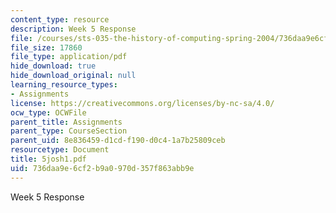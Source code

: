 ```yaml
---
content_type: resource
description: Week 5 Response
file: /courses/sts-035-the-history-of-computing-spring-2004/736daa9e6cf2b9a0970d357f863abb9e_5josh1.pdf
file_size: 17860
file_type: application/pdf
hide_download: true
hide_download_original: null
learning_resource_types:
- Assignments
license: https://creativecommons.org/licenses/by-nc-sa/4.0/
ocw_type: OCWFile
parent_title: Assignments
parent_type: CourseSection
parent_uid: 8e836459-d1cd-f190-d0c4-1a7b25809ceb
resourcetype: Document
title: 5josh1.pdf
uid: 736daa9e-6cf2-b9a0-970d-357f863abb9e
---
```

Week 5 Response